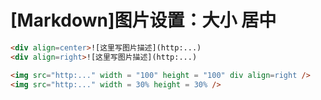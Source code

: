 # [Markdown]图片设置：大小 居中

```html
<div align=center>![这里写图片描述](http:...)
<div align=right>![这里写图片描述](http:...)

<img src="http:..." width = "100" height = "100" div align=right />
<img src="http:..." width = 30% height = 30% />
```


